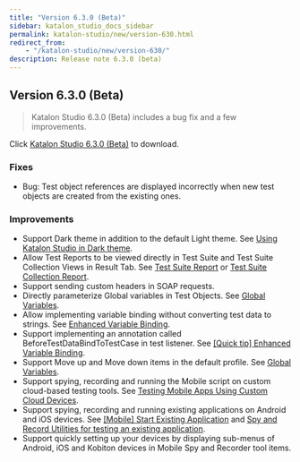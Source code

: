 ```yaml
---
title: "Version 6.3.0 (Beta)" 
sidebar: katalon_studio_docs_sidebar
permalink: katalon-studio/new/version-630.html
redirect_from:
    - "/katalon-studio/new/version-630/"
description: Release note 6.3.0 (beta)
---
```


## Version 6.3.0 (Beta) 

> Katalon Studio 6.3.0 (Beta) includes a bug fix and a few improvements.

Click [Katalon Studio 6.3.0 (Beta)](https://github.com/katalon-studio/katalon-studio/releases) to download.

### Fixes

*   Bug: Test object references are displayed incorrectly when new test objects are created from the existing ones.

### Improvements

*   Support Dark theme in addition to the default Light theme. See [Using Katalon Studio in Dark theme](https://docs.katalon.com/katalon-studio/docs/dark-theme.html).
*   Allow Test Reports to be viewed directly in Test Suite and Test Suite Collection Views in Result Tab. See [Test Suite Report](https://docs.katalon.com/katalon-studio/docs/test-suite-report.html) or [Test Suite Collection Report](https://docs.katalon.com/katalon-studio/docs/test-suite-collection-report.html).
*   Support sending custom headers in SOAP requests.
*   Directly parameterize Global variables in Test Objects. See [Global Variables](https://docs.katalon.com/katalon-studio/docs/global-variables.html).
*   Allow implementing variable binding without converting test data to strings. See [Enhanced Variable Binding](https://docs.katalon.com/katalon-studio/docs/bind-as-string.html#variable-binding-for-test-data-with-option-embind-into-test-case-as-stringem-enabled).
*   Support implementing an annotation called BeforeTestDataBindToTestCase in test listener. See [[Quick tip] Enhanced Variable Binding](https://docs.katalon.com/katalon-studio/docs/bind-as-string.html).
*   Support Move up and Move down items in the default profile. See [Global Variables](https://docs.katalon.com/katalon-studio/docs/global-variables.html).
*   Support spying, recording and running the Mobile script on custom cloud-based testing tools.  See [Testing Mobile Apps Using Custom Cloud Devices](/katalon-studio/docs/mobile-testing-apps-cloud-devices.html).
*   Support spying, recording and running existing applications on Android and iOS devices. See [[Mobile] Start Existing Application](/katalon-studio/docs/mobile-keyword-start-existing-apps.html) and [Spy and Record Utilities for testing an existing application](/katalon-studio/docs/mobile-spy-record-existing-apps.html).
*   Support quickly setting up your devices by displaying sub-menus of Android, iOS and Kobiton devices in Mobile Spy and Recorder tool items. 